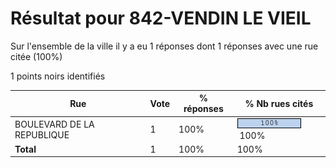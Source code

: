 # Résultat pour 842-VENDIN LE VIEIL

Sur l'ensemble de la ville il y a eu 1 réponses dont 1 réponses avec une rue citée (100%)

1 points noirs identifiés

| Rue | Vote | % réponses | % Nb rues cités|
|-----|------|------------|----------------|
| BOULEVARD DE LA REPUBLIQUE | 1 | 100% | <img src="../../img/bar_100.gif" />&nbsp;100%|
| **Total** | 1 | 100% | 100%|
